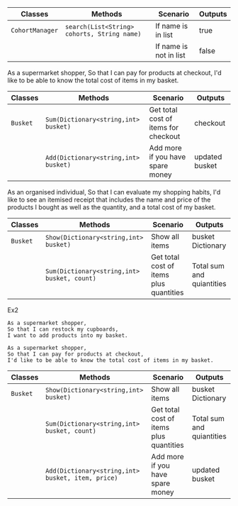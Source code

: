 | Classes         | Methods                                     | Scenario               | Outputs |
|-----------------|---------------------------------------------|------------------------|---------|
| `CohortManager` | `search(List<String> cohorts, String name)` | If name is in list     | true    |
|                 |                                             | If name is not in list | false   |


As a supermarket shopper,
So that I can pay for products at checkout,
I'd like to be able to know the total cost of items in my basket.

| Classes         | Methods                                     | Scenario                             | Outputs        |
|-----------------|---------------------------------------------|--------------------------------------|----------------|
| `Busket`        | `Sum(Dictionary<string,int> busket)`        | Get total cost of items for checkout | checkout       |
|                 | `Add(Dictionary<string,int> busket)`        | Add more if you have spare money     | updated busket |


As an organised individual,
So that I can evaluate my shopping habits,
I'd like to see an itemised receipt that includes the name and price of the products
I bought as well as the quantity, and a total cost of my basket.

| Classes         | Methods                                     | Scenario                                | Outputs                   |
|-----------------|---------------------------------------------|-----------------------------------------|---------------------------|
| `Busket`        | `Show(Dictionary<string,int> busket)`       | Show all items					      | busket Dictionary         |
|                 | `Sum(Dictionary<string,int> busket, count)` | Get total cost of items plus quantities | Total sum and quiantities |


Ex2
```
As a supermarket shopper,
So that I can restock my cupboards,
I want to add products into my basket.

As a supermarket shopper,
So that I can pay for products at checkout,
I'd like to be able to know the total cost of items in my basket.
```

| Classes         | Methods											 | Scenario                                | Outputs                   |
|-----------------|--------------------------------------------------|-----------------------------------------|---------------------------|
| `Busket`        | `Show(Dictionary<string,int> busket)`            | Show all items					       | busket Dictionary         |
|                 | `Sum(Dictionary<string,int> busket, count)`      | Get total cost of items plus quantities | Total sum and quiantities |
|                 | `Add(Dictionary<string,int> busket, item, price)`| Add more if you have spare money		   | updated busket		       |
